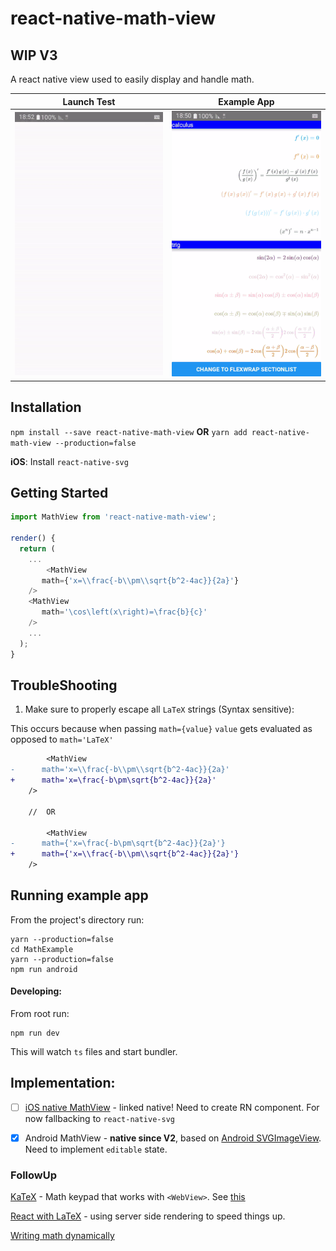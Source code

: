 # react-native-math-view

## WIP V3

A react native view used to easily display and handle math.

| Launch Test | Example App |
| --- | --- |
| ![Launch](./docs/launchAndroid.gif) | ![Example App](./docs/exampleAndroid.gif) |


## Installation

`npm install --save react-native-math-view` **OR** `yarn add react-native-math-view --production=false`

**iOS**: Install `react-native-svg`


## Getting Started

```ts
import MathView from 'react-native-math-view';

render() {
  return (
    ...
    	<MathView
	   math={'x=\\frac{-b\\pm\\sqrt{b^2-4ac}}{2a}'}
	/> 
	<MathView
	   math='\cos\left(x\right)=\frac{b}{c}'
	/> 
    ...
  );
}


```

## TroubleShooting

1. Make sure to properly escape all `LaTeX` strings (Syntax sensitive):

This occurs because when passing `math={value}` `value` gets evaluated as opposed to `math='LaTeX'`
```diff
        <MathView
-	   math='x=\\frac{-b\\pm\\sqrt{b^2-4ac}}{2a}'
+	   math='x=\frac{-b\pm\sqrt{b^2-4ac}}{2a}'
	/> 
	
	//	OR
	
        <MathView
-	   math={'x=\frac{-b\pm\sqrt{b^2-4ac}}{2a}'}
+	   math={'x=\\frac{-b\\pm\\sqrt{b^2-4ac}}{2a}'}
	/> 
```


## Running example app
From the project's directory run:
```
yarn --production=false
cd MathExample
yarn --production=false
npm run android
```

#### Developing:
From root run:
```
npm run dev
```
This will watch `ts` files and start bundler.


## Implementation:
  - [ ] [iOS native MathView](https://github.com/kostub/iosMath) - linked native! Need to create RN component. For now fallbacking to `react-native-svg`

  - [x] Android MathView - **native since V2**, based on [Android SVGImageView](https://bigbadaboom.github.io/androidsvg). Need to implement `editable` state.

### FollowUp

[KaTeX](https://github.com/Khan/KaTeX) - Math keypad that works with `<WebView>`. See [this](https://github.com/ShaMan123/math-input)

[React with LaTeX](https://github.com/Pomax/BezierInfo-2) - using server side rendering to speed things up.

[Writing math dynamically](https://github.com/nicolewhite/algebra.js)

